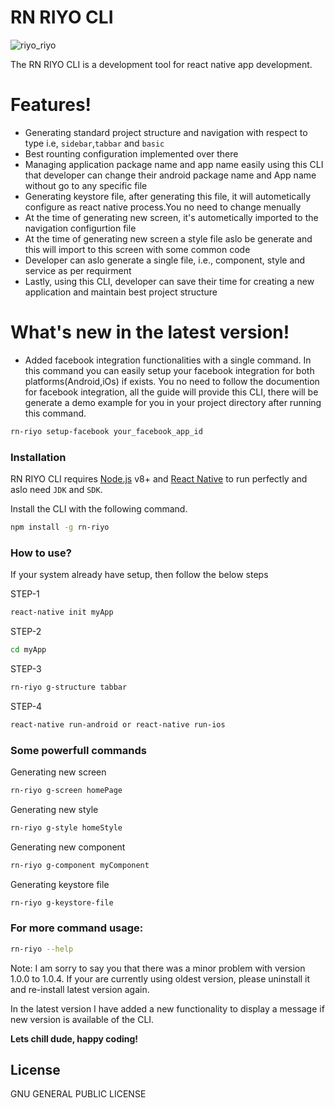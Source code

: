 # RN RIYO CLI
![riyo_riyo](https://user-images.githubusercontent.com/19728368/61596780-6fbdfc00-ac25-11e9-9893-e30d7c4c52f2.png)

The RN RIYO CLI is a development tool for react native app development.
# Features!

  - Generating standard project structure and navigation with respect to type i.e, `sidebar`,`tabbar` and `basic`
  - Best rounting configuration implemented over there
  - Managing application package name and app name easily using this CLI that developer can change their android package name and App name without go to any specific file
  - Generating keystore file, after generating this file, it will autometically configure as react native process.You no need to change menually
  - At the time of generating new screen, it's autometically imported to the navigation configurtion file
  - At the time of generating new screen a style file aslo be generate and this will import to this screen with some common code
  - Developer can aslo generate a single file, i.e., component, style and service as per requirment
  - Lastly, using this CLI, developer can save their time for creating a new application and maintain best project structure

# What's new in the latest version!
- Added facebook integration functionalities with a single command. In this command you can easily setup your facebook integration for both platforms(Android,iOs) if exists. You no need to follow the documention for facebook integration, all the guide will provide this CLI, there will be generate a demo example for you in your project directory after running this command.

```sh
rn-riyo setup-facebook your_facebook_app_id
```

### Installation

RN RIYO CLI requires [Node.js](https://nodejs.org/) v8+ and [React Native](https://facebook.github.io/react-native/docs/getting-started) to run perfectly and aslo need `JDK` and `SDK`.


Install the CLI with the following command.

```sh
npm install -g rn-riyo
```


### How to use?
If your system already have setup, then follow the below steps

STEP-1
```sh
react-native init myApp
```
STEP-2
```sh
cd myApp
```
STEP-3
```sh
rn-riyo g-structure tabbar
```
STEP-4
```sh
react-native run-android or react-native run-ios
```

### Some powerfull commands

Generating new screen
```sh
rn-riyo g-screen homePage
```
Generating new style
```sh
rn-riyo g-style homeStyle
```
Generating new component
```sh
rn-riyo g-component myComponent
```
Generating keystore file
```sh
rn-riyo g-keystore-file
```
### For more command usage:
```sh
rn-riyo --help
```

Note: I am sorry to say you that there was a minor problem with version 1.0.0 to 1.0.4. If your are currently using oldest version, please uninstall it and re-install latest version again.

In the latest version I have added a new functionality to display a message if new version is available of the CLI.


**Lets chill dude, happy coding!**

License
----

GNU GENERAL PUBLIC LICENSE


